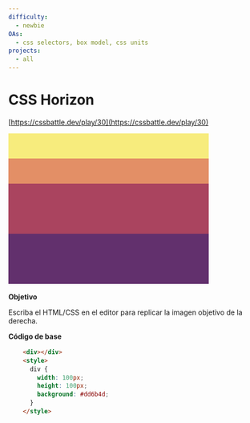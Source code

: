 ```yaml
---
difficulty:
  - newbie
OAs:
  - css selectors, box model, css units
projects:
  - all
---
```


# CSS Horizon

[https://cssbattle.dev/play/30](https://cssbattle.dev/play/30)

![](css_horizon.png)

__Objetivo__

Escriba el HTML/CSS en el editor para replicar la imagen objetivo de la derecha.

__Código de base__

```html
    <div></div>
    <style>
      div {
        width: 100px;
        height: 100px;
        background: #dd6b4d;
      }
    </style>
```
